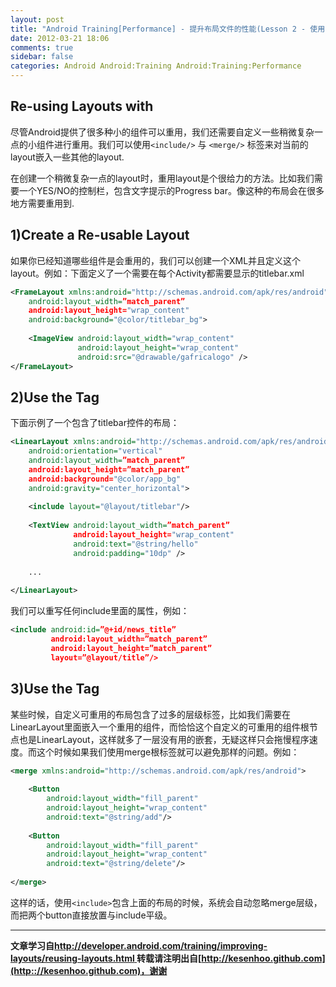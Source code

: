 ```yaml
---
layout: post
title: "Android Training[Performance] - 提升布局文件的性能(Lesson 2 - 使用include标签重用Layout)"
date: 2012-03-21 18:06
comments: true
sidebar: false
categories: Android Android:Training Android:Training:Performance
---
```


## Re-using Layouts with <include/>
尽管Android提供了很多种小的组件可以重用，我们还需要自定义一些稍微复杂一点的小组件进行重用。我们可以使用`<include/>` 与 `<merge/>` 标签来对当前的layout嵌入一些其他的layout.

在创建一个稍微复杂一点的layout时，重用layout是个很给力的方法。比如我们需要一个YES/NO的控制栏，包含文字提示的Progress bar。像这种的布局会在很多地方需要重用到.

<!-- More -->

## 1)Create a Re-usable Layout
如果你已经知道哪些组件是会重用的，我们可以创建一个XML并且定义这个layout。例如：下面定义了一个需要在每个Activity都需要显示的titlebar.xml
```xml
<FrameLayout xmlns:android="http://schemas.android.com/apk/res/android"  
    android:layout_width=”match_parent”  
    android:layout_height="wrap_content"  
    android:background="@color/titlebar_bg">  
  
    <ImageView android:layout_width="wrap_content"  
               android:layout_height="wrap_content"   
               android:src="@drawable/gafricalogo" />  
</FrameLayout>
```  

## 2)Use the <include> Tag
下面示例了一个包含了titlebar控件的布局：
```xml
<LinearLayout xmlns:android="http://schemas.android.com/apk/res/android"  
    android:orientation="vertical"   
    android:layout_width=”match_parent”  
    android:layout_height=”match_parent”  
    android:background="@color/app_bg"  
    android:gravity="center_horizontal">  
  
    <include layout="@layout/titlebar"/>  
  
    <TextView android:layout_width=”match_parent”  
              android:layout_height="wrap_content"  
              android:text="@string/hello"  
              android:padding="10dp" />  
  
    ...  
  
</LinearLayout>
```  
我们可以重写任何include里面的属性，例如：
```xml
<include android:id=”@+id/news_title”  
         android:layout_width=”match_parent”  
         android:layout_height=”match_parent”  
         layout=”@layout/title”/>  
```

## 3)Use the <merge> Tag
某些时候，自定义可重用的布局包含了过多的层级标签，比如我们需要在LinearLayout里面嵌入一个重用的组件，而恰恰这个自定义的可重用的组件根节点也是LinearLayout，这样就多了一层没有用的嵌套，无疑这样只会拖慢程序速度。而这个时候如果我们使用merge根标签就可以避免那样的问题。例如：
```xml
<merge xmlns:android="http://schemas.android.com/apk/res/android">  
  
    <Button  
        android:layout_width="fill_parent"   
        android:layout_height="wrap_content"  
        android:text="@string/add"/>  
  
    <Button  
        android:layout_width="fill_parent"   
        android:layout_height="wrap_content"  
        android:text="@string/delete"/>  
  
</merge>  
```
这样的话，使用`<include>`包含上面的布局的时候，系统会自动忽略merge层级，而把两个button直接放置与include平级。

***
**文章学习自[http://developer.android.com/training/improving-layouts/reusing-layouts.html
](http://developer.android.com/training/improving-layouts/reusing-layouts.html)**
**转载请注明出自[http://kesenhoo.github.com](http:://kesenhoo.github.com)，谢谢**

